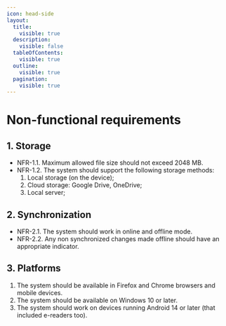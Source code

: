 ```yaml
---
icon: head-side
layout:
  title:
    visible: true
  description:
    visible: false
  tableOfContents:
    visible: true
  outline:
    visible: true
  pagination:
    visible: true
---
```


# Non-functional requirements

## 1. Storage

* NFR-1.1. Maximum allowed file size should not exceed 2048 MB.
* NFR-1.2. The system should support the following storage methods:
  1. Local storage (on the device);
  2. Cloud storage: Google Drive, OneDrive;
  3. Local server;

## 2. Synchronization

* NFR-2.1. The system should work in online and offline mode.
* NFR-2.2. Any non synchronized changes made offline should have an appropriate indicator.

## 3. Platforms

1. The system should be available in Firefox and Chrome browsers and mobile devices.
2. The system should be available on Windows 10 or later.
3. The system should work on devices running Android 14 or later (that included e-readers too).
